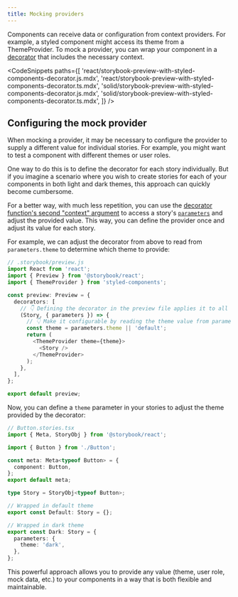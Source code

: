 ```yaml
---
title: Mocking providers
---
```


<!-- TODO: React & Solid only? -->

Components can receive data or configuration from context providers. For example, a styled component might access its theme from a ThemeProvider. To mock a provider, you can wrap your component in a [decorator](./decorators.md) that includes the necessary context.

<!-- prettier-ignore-start -->

<CodeSnippets
  paths={[
    'react/storybook-preview-with-styled-components-decorator.js.mdx',
    'react/storybook-preview-with-styled-components-decorator.ts.mdx',
    'solid/storybook-preview-with-styled-components-decorator.js.mdx',
    'solid/storybook-preview-with-styled-components-decorator.ts.mdx',
  ]}
/>

<!-- prettier-ignore-end -->

## Configuring the mock provider

When mocking a provider, it may be necessary to configure the provider to supply a different value for individual stories. For example, you might want to test a component with different themes or user roles.

One way to do this is to define the decorator for each story individually. But if you imagine a scenario where you wish to create stories for each of your components in both light and dark themes, this approach can quickly become cumbersome.

For a better way, with much less repetition, you can use the [decorator function's second "context" argument](./decorators.md#context-for-mocking) to access a story's [`parameters`](./parameters.md) and adjust the provided value. This way, you can define the provider once and adjust its value for each story.

For example, we can adjust the decorator from above to read from `parameters.theme` to determine which theme to provide:

<!-- TODO: Snippetize -->

```ts
// .storybook/preview.js
import React from 'react';
import { Preview } from '@storybook/react';
import { ThemeProvider } from 'styled-components';

const preview: Preview = {
  decorators: [
    // 👇 Defining the decorator in the preview file applies it to all stories
    (Story, { parameters }) => {
      // 👇 Make it configurable by reading the theme value from parameters
      const theme = parameters.theme || 'default';
      return (
        <ThemeProvider theme={theme}>
          <Story />
        </ThemeProvider>
      );
    },
  ],
};

export default preview;
```

Now, you can define a `theme` parameter in your stories to adjust the theme provided by the decorator:

<!-- TODO: Snippetize -->

```ts
// Button.stories.tsx
import { Meta, StoryObj } from '@storybook/react';

import { Button } from './Button';

const meta: Meta<typeof Button> = {
  component: Button,
};
export default meta;

type Story = StoryObj<typeof Button>;

// Wrapped in default theme
export const Default: Story = {};

// Wrapped in dark theme
export const Dark: Story = {
  parameters: {
    theme: 'dark',
  },
};
```

This powerful approach allows you to provide any value (theme, user role, mock data, etc.) to your components in a way that is both flexible and maintainable.
